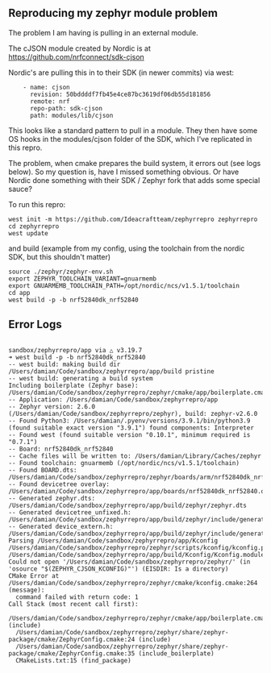 
## Reproducing my zephyr module problem

The problem I am having is pulling in an external module.

The cJSON module created by Nordic is at https://github.com/nrfconnect/sdk-cjson

Nordic's are pulling this in to their SDK (in newer commits) via west:

```
    - name: cjson
      revision: 50bddddf7fb45e4ce87bc3619df06db55d181856
      remote: nrf
      repo-path: sdk-cjson
      path: modules/lib/cjson
```

This looks like a standard pattern to pull in a module. They then have some OS hooks in the modules/cjson folder of the SDK, which I've replicated in this repro.

The problem, when cmake prepares the build system, it errors out (see logs below).
So my question is, have I missed something obvious. Or have Nordic done something with their SDK / Zephyr fork that adds some special sauce?

To run this repro:

```
west init -m https://github.com/Ideacraftteam/zephyrrepro zephyrrepro
cd zephyrrepro
west update
```
and build (example from my config, using the toolchain from the nordic SDK, but this shouldn't matter)

```
source ./zephyr/zephyr-env.sh
export ZEPHYR_TOOLCHAIN_VARIANT=gnuarmemb  
export GNUARMEMB_TOOLCHAIN_PATH=/opt/nordic/ncs/v1.5.1/toolchain 
cd app
west build -p -b nrf52840dk_nrf52840
```

## Error Logs

```

sandbox/zephyrrepro/app via △ v3.19.7
➜ west build -p -b nrf52840dk_nrf52840
-- west build: making build dir /Users/damian/Code/sandbox/zephyrrepro/app/build pristine
-- west build: generating a build system
Including boilerplate (Zephyr base): /Users/damian/Code/sandbox/zephyrrepro/zephyr/cmake/app/boilerplate.cmake
-- Application: /Users/damian/Code/sandbox/zephyrrepro/app
-- Zephyr version: 2.6.0 (/Users/damian/Code/sandbox/zephyrrepro/zephyr), build: zephyr-v2.6.0
-- Found Python3: /Users/damian/.pyenv/versions/3.9.1/bin/python3.9 (found suitable exact version "3.9.1") found components: Interpreter
-- Found west (found suitable version "0.10.1", minimum required is "0.7.1")
-- Board: nrf52840dk_nrf52840
-- Cache files will be written to: /Users/damian/Library/Caches/zephyr
-- Found toolchain: gnuarmemb (/opt/nordic/ncs/v1.5.1/toolchain)
-- Found BOARD.dts: /Users/damian/Code/sandbox/zephyrrepro/zephyr/boards/arm/nrf52840dk_nrf52840/nrf52840dk_nrf52840.dts
-- Found devicetree overlay: /Users/damian/Code/sandbox/zephyrrepro/app/boards/nrf52840dk_nrf52840.overlay
-- Generated zephyr.dts: /Users/damian/Code/sandbox/zephyrrepro/app/build/zephyr/zephyr.dts
-- Generated devicetree_unfixed.h: /Users/damian/Code/sandbox/zephyrrepro/app/build/zephyr/include/generated/devicetree_unfixed.h
-- Generated device_extern.h: /Users/damian/Code/sandbox/zephyrrepro/app/build/zephyr/include/generated/device_extern.h
Parsing /Users/damian/Code/sandbox/zephyrrepro/app/Kconfig
/Users/damian/Code/sandbox/zephyrrepro/zephyr/scripts/kconfig/kconfig.py: /Users/damian/Code/sandbox/zephyrrepro/app/build/Kconfig/Kconfig.modules:2: Could not open '/Users/damian/Code/sandbox/zephyrrepro/zephyr/' (in 'osource "$(ZEPHYR_CJSON_KCONFIG)"') (EISDIR: Is a directory)
CMake Error at /Users/damian/Code/sandbox/zephyrrepro/zephyr/cmake/kconfig.cmake:264 (message):
  command failed with return code: 1
Call Stack (most recent call first):
  /Users/damian/Code/sandbox/zephyrrepro/zephyr/cmake/app/boilerplate.cmake:565 (include)
  /Users/damian/Code/sandbox/zephyrrepro/zephyr/share/zephyr-package/cmake/ZephyrConfig.cmake:24 (include)
  /Users/damian/Code/sandbox/zephyrrepro/zephyr/share/zephyr-package/cmake/ZephyrConfig.cmake:35 (include_boilerplate)
  CMakeLists.txt:15 (find_package)

  ```
